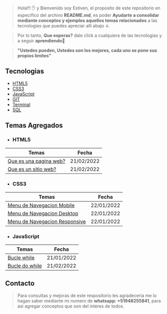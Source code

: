 > Hola!!! ✋ y Bienvenido soy Estiven, el proposito de este repositorio en especifico del archivo **README.md**, es poder **Ayudarte a consolidar mediante conceptos y ejemplos aquellos temas relacionados** a las tecnologias que puedes apreciar alli abajo ↓.

> Por lo tanto, **Que esperas?** dale click a cualquiera de las tecnologias y a seguir **aprendiendo**👨

> **"Ustedes pueden, Ustedes son los mejores, cada uno se pone sus propios limites"**

## **Tecnologias**

- [HTML5](./HTML5/HTML5.md)
- [CSS3](./CSS3/CSS3.md)
- [JavaScript](./JS/javascript.md)
- [GIT](./GIT/GIT.md)
- [Terminal](./terminal/Terminal.md)
- [SQL](./SQL/sql.md)

## **Temas Agregados**

- ### **HTML5**

| Temas                                      | Fecha      |
| ------------------------------------------ | ---------- |
| [Que es una pagina web?](./HTML5/HTML5.md) | 21/02/2022 |
| [Que es un sitio web?](./HTML5/HTML5.md)   | 21/02/2022 |

- ### **CSS3**

| Temas                                           | Fecha      |
| ----------------------------------------------- | ---------- |
| [Menu de Navegacion Mobile](./CSS3/CSS3.md)     | 22/01/2022 |
| [Menu de Navegacion Desktop](./CSS3/CSS3.md)    | 22/01/2022 |
| [Menu de Navegacion Responsive](./CSS3/CSS3.md) | 22/01/2022 |

- ### **JavaScript**

| Temas                                | Fecha      |
| ------------------------------------ | ---------- |
| [Bucle while](./JS/javascript.md)    | 21/01/2022 |
| [Bucle do while](./JS/javascript.md) | 21/02/2022 |

## **Contacto**

> Para consultas y mejoras de este respositorio les agradeceria me lo hagan saber mediante mi numero de **whatsapp: +51948255841**, para asi agregar conceptos que son del interes de todos.

